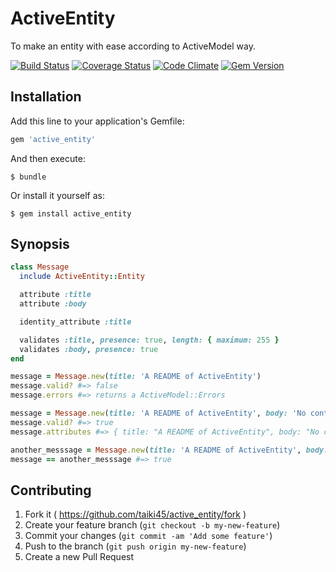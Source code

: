 # ActiveEntity

To make an entity with ease according to ActiveModel way.

[![Build Status](https://travis-ci.org/taiki45/active_entity.svg?branch=master)](https://travis-ci.org/taiki45/active_entity) [![Coverage Status](https://coveralls.io/repos/taiki45/active_entity/badge.svg)](https://coveralls.io/r/taiki45/active_entity) [![Code Climate](https://codeclimate.com/github/taiki45/active_entity/badges/gpa.svg)](https://codeclimate.com/github/taiki45/active_entity) [![Gem Version](https://badge.fury.io/rb/active_entity.svg)](http://badge.fury.io/rb/active_entity)

## Installation

Add this line to your application's Gemfile:

```ruby
gem 'active_entity'
```

And then execute:

    $ bundle

Or install it yourself as:

    $ gem install active_entity

## Synopsis

```ruby
class Message
  include ActiveEntity::Entity

  attribute :title
  attribute :body

  identity_attribute :title

  validates :title, presence: true, length: { maximum: 255 }
  validates :body, presence: true
end

message = Message.new(title: 'A README of ActiveEntity')
message.valid? #=> false
message.errors #=> returns a ActiveModel::Errors

message = Message.new(title: 'A README of ActiveEntity', body: 'No contents!')
message.valid? #=> true
message.attributes #=> { title: "A README of ActiveEntity", body: "No contents!" }

another_messsage = Message.new(title: 'A README of ActiveEntity', body: '')
message == another_messsage #=> true
```

## Contributing

1. Fork it ( https://github.com/taiki45/active_entity/fork )
2. Create your feature branch (`git checkout -b my-new-feature`)
3. Commit your changes (`git commit -am 'Add some feature'`)
4. Push to the branch (`git push origin my-new-feature`)
5. Create a new Pull Request
